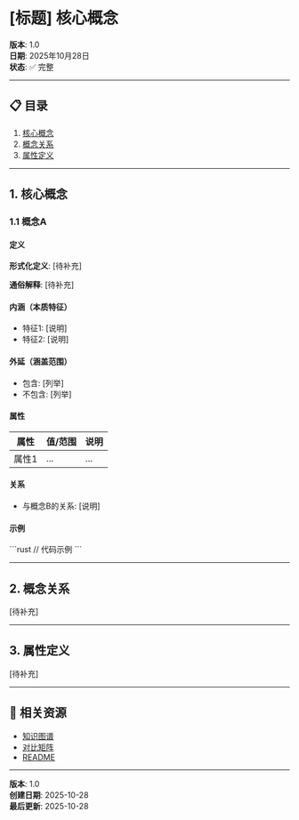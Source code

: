 # [标题] 核心概念

**版本**: 1.0  
**日期**: 2025年10月28日  
**状态**: ✅ 完整

---

## 📋 目录

1. [核心概念](#1-核心概念)
2. [概念关系](#2-概念关系)
3. [属性定义](#3-属性定义)

---

## 1. 核心概念

### 1.1 概念A

#### 定义
**形式化定义**: [待补充]

**通俗解释**: [待补充]

#### 内涵（本质特征）
- 特征1: [说明]
- 特征2: [说明]

#### 外延（涵盖范围）
- 包含: [列举]
- 不包含: [列举]

#### 属性

| 属性 | 值/范围 | 说明 |
|------|---------|------|
| 属性1 | ... | ... |

#### 关系
- 与概念B的关系: [说明]

#### 示例

\`\`\`rust
// 代码示例
\`\`\`

---

## 2. 概念关系

[待补充]

---

## 3. 属性定义

[待补充]

---

## 🔗 相关资源

- [知识图谱](./KNOWLEDGE_GRAPH.md)
- [对比矩阵](./COMPARISON_MATRIX.md)
- [README](./README.md)

---

**版本**: 1.0  
**创建日期**: 2025-10-28  
**最后更新**: 2025-10-28
